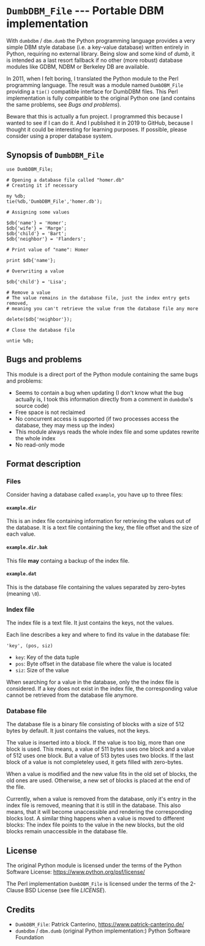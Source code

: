 # `DumbDBM_File` --- Portable DBM implementation

With `dumbdbm` / `dbm.dumb` the Python programming language provides a very simple DBM style database (i.e. a key-value database) written entirely in Python, requiring no external library. Being slow and some kind of *dumb*, it is intended as a last resort fallback if no other (more robust) database modules like GDBM, NDBM or Berkeley DB are available.

In 2011, when I felt boring, I translated the Python module to the Perl programming language. The result was a module named `DumbDBM_File` providing a `tie()` compatible interface for DumbDBM files. This Perl implementation is fully compatible to the original Python one (and contains the same problems, see *Bugs and problems*).

Beware that this is actually a fun project. I programmed this because I wanted to see if I can do it. And I published it in 2019 to GitHub, because I thought it could be interesting for learning purposes. If possible, please consider using a proper database system.

## Synopsis of `DumbDBM_File`

```
use DumbDBM_File;

# Opening a database file called "homer.db"
# Creating it if necessary

my %db;
tie(%db,'DumbDBM_File','homer.db');

# Assigning some values

$db{'name'} = 'Homer';
$db{'wife'} = 'Marge';
$db{'child'} = 'Bart';
$db{'neighbor'} = 'Flanders';

# Print value of "name": Homer

print $db{'name'};

# Overwriting a value

$db{'child'} = 'Lisa';

# Remove a value
# The value remains in the database file, just the index entry gets removed,
# meaning you can't retrieve the value from the database file any more

delete($db{'neighbor'});

# Close the database file

untie %db;
```

## Bugs and problems

This module is a direct port of the Python module containing the same bugs and problems:

* Seems to contain a bug when updating (I don't know what the bug actually is, I took this information directly from a comment in `dumbdbm`'s source code)
* Free space is not reclaimed
* No concurrent access is supported (if two processes access the database, they may mess up the index)
* This module always reads the whole index file and some updates rewrite the whole index
* No read-only mode

## Format description

### Files

Consider having a database called `example`, you have up to three files:

#### `example.dir`

This is an index file containing information for retrieving the values out of the database. It is a text file containing the key, the file offset and the size of each value.

#### `example.dir.bak`

This file **may** containg a backup of the index file.

#### `example.dat`

This is the database file containing the values separated by zero-bytes (meaning `\0`).

### Index file

The index file is a text file. It just contains the keys, not the values.

Each line describes a key and where to find its value in the database file:

`'key', (pos, siz)`

* `key`: Key of the data tuple
* `pos`: Byte offset in the database file where the value is located
* `siz`: Size of the value

When searching for a value in the database, only the the index file is considered. If a key does not exist in the index file, the corresponding value cannot be retrieved from the database file anymore.

### Database file

The database file is a binary file consisting of blocks with a size of 512 bytes by default. It just contains the values, not the keys.

The value is inserted into a block. If the value is too big, more than one block is used. This means, a value of 511 bytes uses one block and a value of 512 uses one block. But a value of 513 bytes uses two blocks. If the last block of a value is not completeley used, it gets filled with zero-bytes.

When a value is modified and the new value fits in the old set of blocks, the old ones are used. Otherwise, a new set of blocks is placed at the end of the file.

Currently, when a value is removed from the database, only it's entry in the index file is removed, meaning that it is still in the database. This also means, that it will become unaccessible and rendering the corresponding blocks lost. A similar thing happens when a value is moved to different blocks: The index file points to the value in the new blocks, but the old blocks remain unaccessible in the database file.

## License

The original Python module is licensed under the terms of the Python Software License: https://www.python.org/psf/license/

The Perl implementation `DumbDBM_File` is licensed under the terms of the 2-Clause BSD License (see file *LICENSE*).

## Credits

* `DumbDBM_File`: Patrick Canterino, https://www.patrick-canterino.de/
* `dumbdbm` / `dbm.dumb` (original Python implementation:) Python Software Foundation
